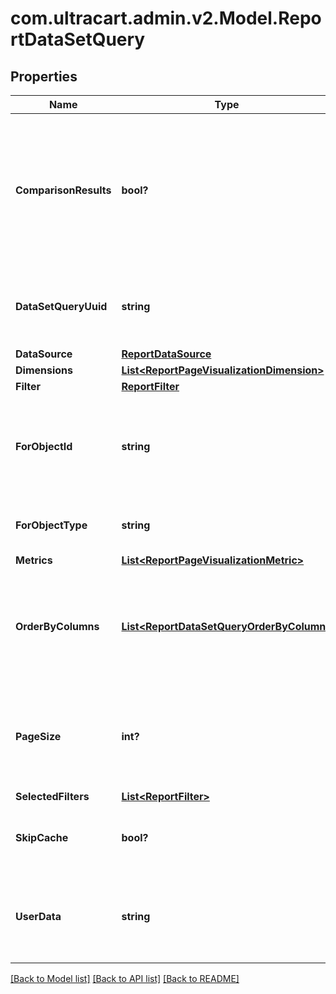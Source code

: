 # com.ultracart.admin.v2.Model.ReportDataSetQuery
## Properties

Name | Type | Description | Notes
------------ | ------------- | ------------- | -------------
**ComparisonResults** | **bool?** | True if a date range filter is provided with comparison date ranges and two results should be returned for the query. | [optional] 
**DataSetQueryUuid** | **string** | A unique identifier assigned to the data set query that is returned. | [optional] 
**DataSource** | [**ReportDataSource**](ReportDataSource.md) |  | [optional] 
**Dimensions** | [**List&lt;ReportPageVisualizationDimension&gt;**](ReportPageVisualizationDimension.md) |  | [optional] 
**Filter** | [**ReportFilter**](ReportFilter.md) |  | [optional] 
**ForObjectId** | **string** | An identifier that can be used to help match up the returned data set | [optional] 
**ForObjectType** | **string** | The type of object this data set is for | [optional] 
**Metrics** | [**List&lt;ReportPageVisualizationMetric&gt;**](ReportPageVisualizationMetric.md) |  | [optional] 
**OrderByColumns** | [**List&lt;ReportDataSetQueryOrderByColumn&gt;**](ReportDataSetQueryOrderByColumn.md) | The columns to order by in the final result.  If not specified the dimensions will be used | [optional] 
**PageSize** | **int?** | Result set page size.  The default value is 200 records.  Max is 10000. | [optional] 
**SelectedFilters** | [**List&lt;ReportFilter&gt;**](ReportFilter.md) |  | [optional] 
**SkipCache** | **bool?** | True if the 15 minute cache should be skipped. | [optional] 
**UserData** | **string** | Any other data that needs to be returned with the response to help the UI | [optional] 


[[Back to Model list]](../README.md#documentation-for-models) [[Back to API list]](../README.md#documentation-for-api-endpoints) [[Back to README]](../README.md)

